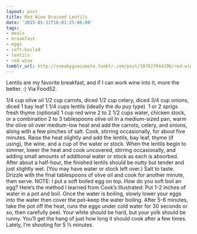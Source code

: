 ```yaml
---
layout: post
title: Red Wine Braised Lentils
date: '2015-01-11T16:01:25-06:00'
tags:
- meals
- breakfast
- eggs
- soft-boiled
- lentils
- red wine
tumblr_url: http://sneakyguacamole.tumblr.com/post/107827944296/red-wine-braised-lentils
---
```

Lentils are my favorite breakfast, and if I can work wine into it, more the better. :) Via Food52.

1/4 cup olive oil
1/2 cup carrots, diced
1/2 cup celery, diced
3/4 cup onions, diced
1 bay leaf
1 1/4 cups lentils (ideally the du puy type) 
1 or 2 sprigs fresh thyme (optional)
1 cup red wine
2 to 2 1/2 cups water, chicken stock, or a combination
2 to 3 tablespoons olive oil
In a medium-sized pan, warm the olive oil over medium-low heat and add the carrots, celery, and onions, along with a few pinches of salt. Cook, stirring occasionally, for about five minutes.
Raise the heat slightly and add the lentils, bay leaf, thyme (if using), the wine, and a cup of the water or stock. When the lentils begin to simmer, lower the heat and cook uncovered, stirring occasionally, and adding small amounts of additional water or stock as each is absorbed.
After about a half-hour, the finished lentils should be nutty but tender and just slightly wet. (You may have water or stock left over.) Salt to taste. Drizzle with the final tablespoons of olive oil and cook for another minute, then serve.
NOTE:
I put a soft boiled egg on top. How do you soft boil an egg? Here’s the method I learned from Cook’s Illustrated:
Put 1-2 inches of water in a pot and boil. 
Once the water is boiling, slowly lower your eggs into the water then cover the pot–keep the water boiling. 
After 5-6 minutes, take the pot off the heat, runs the eggs under cold water for 30 seconds or so, then carefully peel.
Your white should be hard, but your yolk should be runny. You’ll get the hang of just how long it should cook after a few times. Lately, I’m shooting for 5 ½ minutes.
